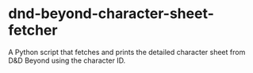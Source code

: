 # dnd-beyond-character-sheet-fetcher
A Python script that fetches and prints the detailed character sheet from D&amp;D Beyond using the character ID.
